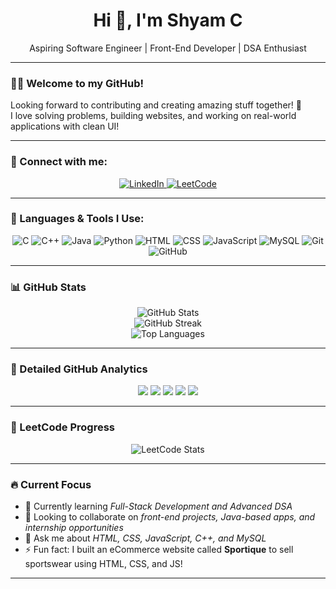 <h1 align="center">Hi 👋, I'm Shyam C</h1>
<p align="center">Aspiring Software Engineer | Front-End Developer | DSA Enthusiast</p>

---

### 👨‍💻 Welcome to my GitHub!

Looking forward to contributing and creating amazing stuff together! 🚀  
I love solving problems, building websites, and working on real-world applications with clean UI!

---

### 🔗 Connect with me:

<p align="center">
  <a href="https://www.linkedin.com/in/shyam-chandrasekaran-175748320/" target="_blank">
    <img src="https://img.icons8.com/color/48/000000/linkedin.png" alt="LinkedIn"/>
  </a>
  <a href="https://leetcode.com/u/Shyam_Chandrasekaran_19/" target="_blank">
    <img src="https://img.icons8.com/external-tal-revivo-color-tal-revivo/48/000000/external-level-up-your-coding-skills-and-quickly-land-a-job-logo-color-tal-revivo.png" alt="LeetCode"/>
  </a>
</p>

---

### 🚀 Languages & Tools I Use:

<p align="center">
  <img src="https://img.icons8.com/color/48/000000/c-programming.png" alt="C"/>
  <img src="https://img.icons8.com/color/48/000000/c-plus-plus-logo.png" alt="C++"/>
  <img src="https://img.icons8.com/color/48/000000/java-coffee-cup-logo.png" alt="Java"/>
  <img src="https://img.icons8.com/color/48/000000/python--v1.png" alt="Python"/>
  
  <img src="https://img.icons8.com/color/48/000000/html-5--v1.png" alt="HTML"/>
  <img src="https://img.icons8.com/color/48/000000/css3.png" alt="CSS"/>
  <img src="https://img.icons8.com/color/48/000000/javascript.png" alt="JavaScript"/>
  
  <img src="https://img.icons8.com/color/48/000000/mysql-logo.png" alt="MySQL"/>
  
  <img src="https://img.icons8.com/color/48/000000/git.png" alt="Git"/>
  <img src="https://img.icons8.com/color/48/000000/github--v1.png" alt="GitHub"/>
</p>

---

### 📊 GitHub Stats

<p align="center">
  <img src="https://github-readme-stats.vercel.app/api?username=Shyam-192005&show_icons=true&theme=radical" alt="GitHub Stats"/>
  <br/>
  <img src="https://streak-stats.demolab.com?user=Shyam-192005&theme=radical" alt="GitHub Streak"/>
  <br/>
  <img src="https://github-readme-stats.vercel.app/api/top-langs/?username=Shyam-192005&layout=compact&theme=radical" alt="Top Languages"/>
</p>

---

### 🧠 Detailed GitHub Analytics

<p align="center">
  <img src="https://github-profile-summary-cards.vercel.app/api/cards/profile-details?username=Shyam-192005&theme=radical" />
  <img src="https://github-profile-summary-cards.vercel.app/api/cards/most-commit-language?username=Shyam-192005&theme=radical" />
  <img src="https://github-profile-summary-cards.vercel.app/api/cards/repos-per-language?username=Shyam-192005&theme=radical" />
  <img src="https://github-profile-summary-cards.vercel.app/api/cards/stats?username=Shyam-192005&theme=radical" />
  <img src="https://github-profile-summary-cards.vercel.app/api/cards/productive-time?username=Shyam-192005&theme=radical&utcOffset=+5" />
</p>

---

### 🧩 LeetCode Progress

<p align="center">
  <img src="https://leetcard.jacoblin.cool/Shyam_Chandrasekaran_19=dark&font=Baloo+Bhaijaan" alt="LeetCode Stats"/>
</p>

---

### 🔥 Current Focus

- 🌱 Currently learning *Full-Stack Development and Advanced DSA*  
- 👯 Looking to collaborate on *front-end projects, Java-based apps, and internship opportunities*  
- 💬 Ask me about *HTML, CSS, JavaScript, C++, and MySQL*  
- ⚡ Fun fact: I built an eCommerce website called **Sportique** to sell sportswear using HTML, CSS, and JS!

---
